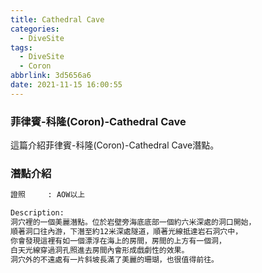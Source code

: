 ```yaml
---
title: Cathedral Cave
categories:
  - DiveSite
tags:
  - DiveSite
  - Coron
abbrlink: 3d5656a6
date: 2021-11-15 16:00:55
---
```

### 菲律賓-科隆(Coron)-Cathedral Cave
<!--more-->
這篇介紹菲律賓-科隆(Coron)-Cathedral Cave潛點。

### 潛點介紹
```sh
證照     : AOW以上

Description:
洞穴裡的一個美麗潛點。位於岩壁旁海底底部一個約六米深處的洞口開始，
順著洞口往內游，下潛至約12米深處隧道，順著光線抵達岩石洞穴中，
你會發現這裡有如一個漂浮在海上的房間，房間的上方有一個洞，
白天光線穿過洞孔照進去房間內會形成戲劇性的效果。
洞穴外的不遠處有一片斜坡長滿了美麗的珊瑚，也很值得前往。

```